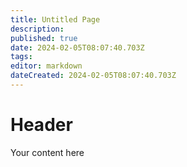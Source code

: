 ```yaml
---
title: Untitled Page
description: 
published: true
date: 2024-02-05T08:07:40.703Z
tags: 
editor: markdown
dateCreated: 2024-02-05T08:07:40.703Z
---
```


# Header
Your content here